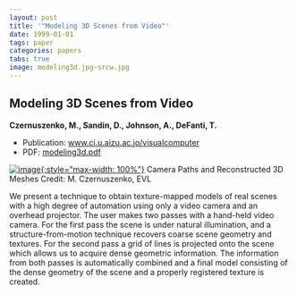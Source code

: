```yaml
---
layout: post
title: '"Modeling 3D Scenes from Video"'
date: 1999-01-01
tags: paper
categories: papers
tabs: true
image: modeling3d.jpg-srcw.jpg
---
```


## Modeling 3D Scenes from Video
**Czernuszenko, M., Sandin, D., Johnson, A., DeFanti, T.**
- Publication: www.ci.u.aizu.ac.jo/visualcomputer
- PDF: [modeling3d.pdf](/documents/modeling3d.pdf)


[![image](https://www.evl.uic.edu/output/originals/modeling3d.jpg-srcw.jpg){:style="max-width: 100%"}](https://www.evl.uic.edu/output/originals/modeling3d.jpg-srcw.jpg)
Camera Paths and Reconstructed 3D Meshes
Credit: M. Czernuszenko, EVL

We present a technique to obtain texture-mapped models of real scenes with a high degree of automation using only a video camera and an overhead projector. The user makes two passes with a hand-held video camera. For the first pass the scene is under natural illumination, and a structure-from-motion technique recovers coarse scene geometry and textures. For the second pass a grid of lines is projected onto the scene which allows us to acquire dense geometric information. The information from both passes is automatically combined and a final model consisting of the dense geometry of the scene and a properly registered texture is created.